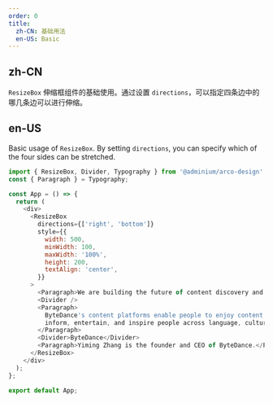 ```yaml
---
order: 0
title:
  zh-CN: 基础用法
  en-US: Basic
---
```


## zh-CN

`ResizeBox` 伸缩框组件的基础使用。通过设置 `directions`，可以指定四条边中的哪几条边可以进行伸缩。

## en-US

Basic usage of `ResizeBox`. By setting `directions`, you can specify which of the four sides can be stretched.

```js
import { ResizeBox, Divider, Typography } from '@adminium/arco-design';
const { Paragraph } = Typography;

const App = () => {
  return (
    <div>
      <ResizeBox
        directions={['right', 'bottom']}
        style={{
          width: 500,
          minWidth: 100,
          maxWidth: '100%',
          height: 200,
          textAlign: 'center',
        }}
      >
        <Paragraph>We are building the future of content discovery and creation.</Paragraph>
        <Divider />
        <Paragraph>
          ByteDance's content platforms enable people to enjoy content powered by AI technology. We
          inform, entertain, and inspire people across language, culture and geography.
        </Paragraph>
        <Divider>ByteDance</Divider>
        <Paragraph>Yiming Zhang is the founder and CEO of ByteDance.</Paragraph>
      </ResizeBox>
    </div>
  );
};

export default App;
```
